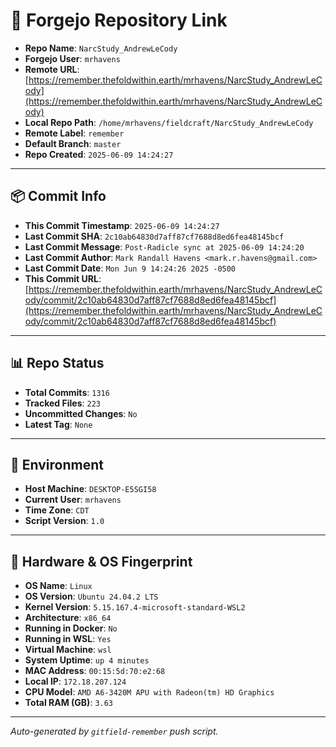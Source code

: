 # 🔗 Forgejo Repository Link

- **Repo Name**: `NarcStudy_AndrewLeCody`
- **Forgejo User**: `mrhavens`
- **Remote URL**: [https://remember.thefoldwithin.earth/mrhavens/NarcStudy_AndrewLeCody](https://remember.thefoldwithin.earth/mrhavens/NarcStudy_AndrewLeCody)
- **Local Repo Path**: `/home/mrhavens/fieldcraft/NarcStudy_AndrewLeCody`
- **Remote Label**: `remember`
- **Default Branch**: `master`
- **Repo Created**: `2025-06-09 14:24:27`

---

## 📦 Commit Info

- **This Commit Timestamp**: `2025-06-09 14:24:27`
- **Last Commit SHA**: `2c10ab64830d7aff87cf7688d8ed6fea48145bcf`
- **Last Commit Message**: `Post-Radicle sync at 2025-06-09 14:24:20`
- **Last Commit Author**: `Mark Randall Havens <mark.r.havens@gmail.com>`
- **Last Commit Date**: `Mon Jun 9 14:24:26 2025 -0500`
- **This Commit URL**: [https://remember.thefoldwithin.earth/mrhavens/NarcStudy_AndrewLeCody/commit/2c10ab64830d7aff87cf7688d8ed6fea48145bcf](https://remember.thefoldwithin.earth/mrhavens/NarcStudy_AndrewLeCody/commit/2c10ab64830d7aff87cf7688d8ed6fea48145bcf)

---

## 📊 Repo Status

- **Total Commits**: `1316`
- **Tracked Files**: `223`
- **Uncommitted Changes**: `No`
- **Latest Tag**: `None`

---

## 🧭 Environment

- **Host Machine**: `DESKTOP-E5SGI58`
- **Current User**: `mrhavens`
- **Time Zone**: `CDT`
- **Script Version**: `1.0`

---

## 🧬 Hardware & OS Fingerprint

- **OS Name**: `Linux`
- **OS Version**: `Ubuntu 24.04.2 LTS`
- **Kernel Version**: `5.15.167.4-microsoft-standard-WSL2`
- **Architecture**: `x86_64`
- **Running in Docker**: `No`
- **Running in WSL**: `Yes`
- **Virtual Machine**: `wsl`
- **System Uptime**: `up 4 minutes`
- **MAC Address**: `00:15:5d:70:e2:68`
- **Local IP**: `172.18.207.124`
- **CPU Model**: `AMD A6-3420M APU with Radeon(tm) HD Graphics`
- **Total RAM (GB)**: `3.63`

---

_Auto-generated by `gitfield-remember` push script._
